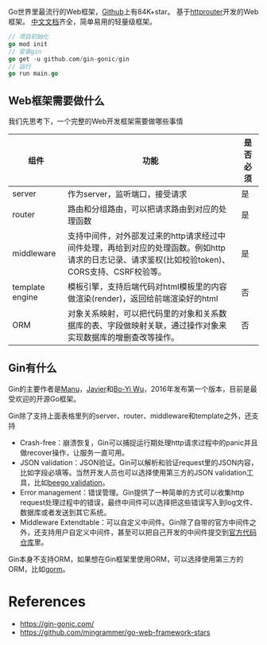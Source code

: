 Go世界里最流行的Web框架，[Github](https://github.com/gin-gonic/gin)上有84K+star。 基于[httprouter](https://github.com/julienschmidt/httprouter)开发的Web框架。 [中文文档](https://gin-gonic.com/zh-cn/docs/)齐全，简单易用的轻量级框架。

```go
// 项目初始化
go mod init
// 安装gin
go get -u github.com/gin-gonic/gin
// 运行
go run main.go
```

## Web框架需要做什么

我们先思考下，一个完整的Web开发框架需要做哪些事情

| 组件            | 功能                                                         | 是否必须 |
| --------------- | ------------------------------------------------------------ | -------- |
| server          | 作为server，监听端口，接受请求                               | 是       |
| router          | 路由和分组路由，可以把请求路由到对应的处理函数               | 是       |
| middleware      | 支持中间件，对外部发过来的http请求经过中间件处理，再给到对应的处理函数。例如http请求的日志记录、请求鉴权(比如校验token)、CORS支持、CSRF校验等。 | 是       |
| template engine | 模板引擎，支持后端代码对html模板里的内容做渲染(render)，返回给前端渲染好的html | 否       |
| ORM             | 对象关系映射，可以把代码里的对象和关系数据库的表、字段做映射关联，通过操作对象来实现数据库的增删查改等操作。 | 否       |


## Gin有什么

Gin的主要作者是[Manu](https://github.com/manucorporat)，[Javier](https://github.com/javierprovecho)和[Bo-Yi Wu](https://github.com/appleboy)，2016年发布第一个版本，目前是最受欢迎的开源Go框架。

Gin除了支持上面表格里列的server、router、middleware和template之外，还支持

* Crash-free：崩溃恢复，Gin可以捕捉运行期处理http请求过程中的panic并且做recover操作，让服务一直可用。
* JSON validation：JSON验证。Gin可以解析和验证request里的JSON内容，比如字段必填等。当然开发人员也可以选择使用第三方的JSON validation工具，比如[beego validation](https://github.com/beego/beego/tree/develop/core/validation)。
* Error management：错误管理。Gin提供了一种简单的方式可以收集http request处理过程中的错误，最终中间件可以选择把这些错误写入到log文件、数据库或者发送到其它系统。
* Middleware Extendtable：可以自定义中间件。Gin除了自带的官方中间件之外，还支持用户自定义中间件，甚至可以把自己开发的中间件提交到[官方代码仓库](https://github.com/gin-gonic/contrib)里。

Gin本身不支持ORM，如果想在Gin框架里使用ORM，可以选择使用第三方的ORM，比如[gorm](https://github.com/go-gorm/gorm)。


# References
* https://gin-gonic.com/
* https://github.com/mingrammer/go-web-framework-stars